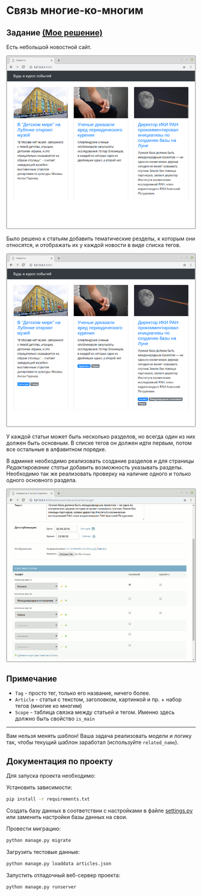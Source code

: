 # Связь многие-ко-многим

## Задание <a href="#doc">(Мое решение)</a> 

Есть небольшой новостной сайт.

![Начальное состояние](./res/base.png)

Было решено к статьям добавить тематические резделы, к которым они относятся, и отображать их у каждой новости в виде списка тегов.

![Вывод тегов разделов](./res/with_tags.png)

У каждой статьи может быть несколько разделов, но всегда один из них должен быть основным.
В списке тегов он должен идти первым, потом все остальные в алфавитном порядке.

В админке необходимо реализовать создание разделов
и для страницы _Редактирование статьи_ добавить возможность указывать разделы.
Необходимо так же реализовать проверку на наличие одного и только одного основного раздела.

![Админка](./res/admin.gif)

## Примечание

* `Tag` - просто тег, только его название, ничего более.
* `Article` - статья с текстом, заголовком, картинкой и пр. + набор тегов (многие ко многим)
* `Scope` - таблица связка между статьей и тегом. Именно здесь должно быть свойство `is_main`

---

Вам нельзя менять шаблон! Ваша задача реализовать модели и логику так, чтобы текущий шаблон заработал (используйте `related_name`). 

<a name="doc"></a>

## Документация по проекту

Для запуска проекта необходимо:

Установить зависимости:

```bash
pip install -r requirements.txt
```

Создать базу данных в соответствии с настройками в файле <a href="https://github.com/RavenRVS/DJ_HW4_T2/blob/master/website/settings.py">settings.py</a> или заменить настройки базы данных на свои.

Провести миграцию:

```bash
python manage.py migrate
```

Загрузить тестовые данные:

```bash
python manage.py loaddata articles.json
```

Запустить отладочный веб-сервер проекта:

```bash
python manage.py runserver
```
